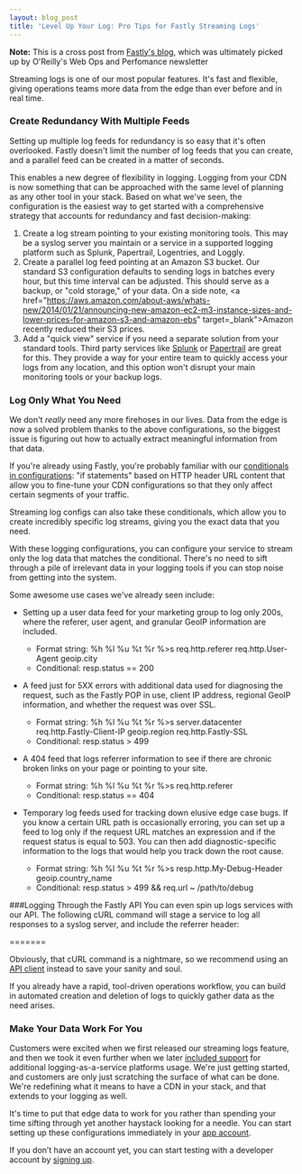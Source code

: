 ```yaml
---
layout: blog_post
title: 'Level Up Your Log: Pro Tips for Fastly Streaming Logs'
---
```


**Note:** This is a cross post from [Fastly's blog](http://www.fastly.com/blog/tips-for-streaming-logs/), 
which was ultimately picked up by O'Reilly's Web Ops and Perfomance newsletter

Streaming logs is one of our most popular features. It's fast and flexible, giving operations teams more 
data from the edge than ever before and in real time.

### Create Redundancy With Multiple Feeds
Setting up multiple log feeds for redundancy is so easy that it's often overlooked. Fastly doesn't limit 
the number of log feeds that you can create, and a parallel feed can be created in a matter of seconds.

This enables a new degree of flexibility in logging. Logging from your CDN is now something that can be
approached with the same level of planning as any other tool in your stack. Based on what we've seen, the 
configuration is the easiest way to get started with a comprehensive strategy that accounts for redundancy 
and fast decision-making:

1. Create a log stream pointing to your existing monitoring tools. This may be a syslog server you maintain 
or a service in a supported logging platform such as Splunk, Papertrail, Logentries, and Loggly.
2. Create a parallel log feed pointing at an Amazon S3 bucket. Our standard S3 configuration defaults to 
sending logs in batches every hour, but this time interval can be adjusted. This should serve as a backup, 
or "cold storage," of your data. On a side note, <a href="https://aws.amazon.com/about-aws/whats-new/2014/01/21/announcing-new-amazon-ec2-m3-instance-sizes-and-lower-prices-for-amazon-s3-and-amazon-ebs" target=_blank">Amazon recently reduced their S3 prices</a>.
3. Add a "quick view" service if you need a separate solution from your standard tools. 
Third party services like <a href="https://www.splunkstorm.com/" target="_blank">Splunk</a> 
or <a href="https://papertrailapp.com/dashboard" target="_blank">Papertrail</a> are great for this. 
They provide a way for your entire team to quickly access your logs from any location, and this option 
won't disrupt your main monitoring tools or your backup logs.

### Log Only What You Need
We don't <i>really</i> need any more firehoses in our lives. Data from the edge is now a solved problem thanks 
to the above configurations, so the biggest issue is figuring out how to actually extract meaningful information 
from that data.

If you're already using Fastly, you're probably familiar with our 
<a href="http://docs.fastly.com/guides/21835572/23472072" target="_blank">conditionals in configurations</a>: 
"if statements" based on HTTP header URL content that allow you to fine-tune your CDN configurations so that 
they only affect certain segments of your traffic.

Streaming log configs can also take these conditionals, which allow you to create incredibly specific log 
streams, giving you the exact data that you need.

With these logging configurations, you can configure your service to stream only the log data that matches 
the conditional. There's no need to sift through a pile of irrelevant data in your logging tools if you can 
stop noise from getting into the system.

Some awesome use cases we've already seen include:

* Setting up a user data feed for your marketing group to log only 200s, where the referer, user agent, and 
granular GeoIP information are included.
	* Format string: %h %l %u %t %r %>s req.http.referer req.http.User-Agent geoip.city
	* Conditional: resp.status == 200

* A feed just for 5XX errors with additional data used for diagnosing the request, such as the Fastly POP in use, 
client IP address, regional GeoIP information, and whether the request was over SSL.

	* Format string: %h %l %u %t %r %>s server.datacenter req.http.Fastly-Client-IP geoip.region req.http.Fastly-SSL
	* Conditional: resp.status > 499

* A 404 feed that logs referrer information to see if there are chronic broken links on your page or pointing to your site.
	* Format string: %h %l %u %t %r %>s req.http.referer
	* Conditional: resp.status == 404

* Temporary log feeds used for tracking down elusive edge case bugs. If you know a certain URL path is occasionally erroring, you can set up a feed to log only if the request URL matches an expression and if the request status is equal to 503. You can then add diagnostic-specific information to the logs that would help you track down the root cause.
	* Format string: %h %l %u %t %r %>s resp.http.My-Debug-Header geoip.country_name
	* Conditional: resp.status > 499 && req.url ~ /path/to/debug

###Logging Through the Fastly API
You can even spin up logs services with our API. The following cURL command will stage a service to log 
all responses to a syslog server, and include the referrer header:

=======
<script src="https://gist.github.com/aspires/847806e683b2f4f163e0.js"></script>


Obviously, that cURL command is a nightmare, so we recommend using an <a href="http://docs.fastly.com/api/clients" 
target="_blank">API client</a> instead to save your sanity and soul.

If you already have a rapid, tool-driven operations workflow, you can build in automated creation and deletion of 
logs to quickly gather data as the need arises.

### Make Your Data Work For You
Customers were excited when we first released our streaming logs feature, and then we took it even further when we 
later <a href="/blog/new-fastly-logging-features" target="blank">included support</a> for additional 
logging-as-a-service platforms usage. We're just getting started, and customers are only just scratching the surface 
of what can be done. We're redefining what it means to have a CDN in your stack, and that extends to your logging 
as well.

It's time to put that edge data to work for you rather than spending your time sifting through yet another haystack looking for a needle. You can start setting up these configurations immediately in your <a href="https://app.fastly.com/#configure" target="_blank">app account</a>.

If you don’t have an account yet, you can start testing with a developer account by <a href="/signup/" target="_blank">signing up</a>.
